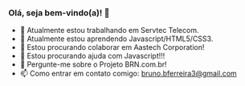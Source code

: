 ### Olá, seja bem-vindo(a)! 👋


- 🔭 Atualmente estou trabalhando em Servtec Telecom.
- 🌱 Atualmente estou aprendendo Javascript/HTML5/CSS3.
- 👯 Estou procurando colaborar em Aastech Corporation!
- 🤔 Estou procurando ajuda com Javascript!!!
- 💬 Pergunte-me sobre o Projeto BRN.com.br! 
- 📫 Como entrar em contato comigo: bruno.bferreira3@gmail.com

